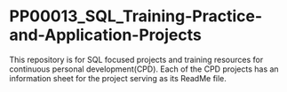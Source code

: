# PP00013_SQL_Training-Practice-and-Application-Projects
This repository is for SQL focused projects and training resources for continuous personal development(CPD). Each of the CPD projects has an information sheet for the project serving as its ReadMe file.
